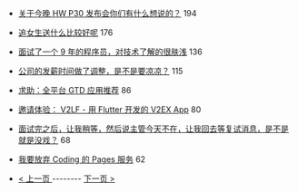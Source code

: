- [关于今晚 HW P30 发布会你们有什么想说的？](https://www.v2ex.com/t/548902) 194
- [追女生送什么比较好呢](https://www.v2ex.com/t/549003) 176
- [面试了一个 9 年的程序员，对技术了解的很肤浅](https://www.v2ex.com/t/548945) 136
- [公司的发薪时间做了调整，是不是要凉凉？](https://www.v2ex.com/t/548968) 115
- [求助：全平台 GTD 应用推荐](https://www.v2ex.com/t/548925) 86
- [邀请体验： V2LF - 用 Flutter 开发的 V2EX App](https://www.v2ex.com/t/548936) 80
- [面试完之后，让我稍等，然后说主管今天不在，让我回去等复试消息，是不是就是没戏？](https://www.v2ex.com/t/549000) 68
- [我要放弃 Coding 的 Pages 服务](https://www.v2ex.com/t/548912) 62

-   [ < 上一页 ](https://github.com/able8/v2ex-hot-record/blob/master/2019-03-26.md) -------- [ 下一页 > ](https://github.com/able8/v2ex-hot-record/blob/master/2019-03-28.md)
